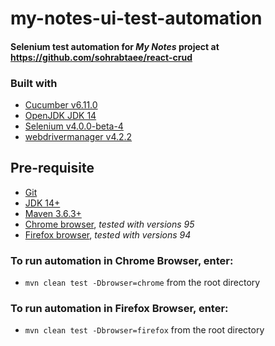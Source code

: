 # my-notes-ui-test-automation
#### Selenium test automation for _My Notes_ project at <https://github.com/sohrabtaee/react-crud>

### Built with
- [Cucumber v6.11.0](https://github.com/cucumber/cucumber)
- [OpenJDK JDK 14](https://jdk.java.net/14/)
- [Selenium v4.0.0-beta-4](https://github.com/SeleniumHQ/selenium)
- [webdrivermanager v4.2.2](https://github.com/bonigarcia/webdrivermanager)

## Pre-requisite
- [Git](https://git-scm.com)
- [JDK 14+](https://openjdk.java.net/)
- [Maven 3.6.3+](https://maven.apache.org)
- [Chrome browser](https://www.google.com/chrome/), _tested with versions 95_
- [Firefox browser](https://www.mozilla.org/en-US/firefox/new/), _tested with versions 94_

### To run automation in Chrome Browser, enter:
- `mvn clean test -Dbrowser=chrome` from the root directory
### To run automation in Firefox Browser, enter:
- `mvn clean test -Dbrowser=firefox` from the root directory


